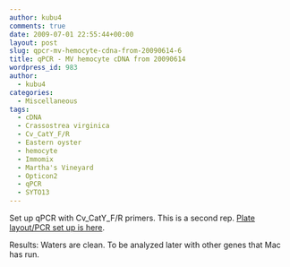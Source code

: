 ```yaml
---
author: kubu4
comments: true
date: 2009-07-01 22:55:44+00:00
layout: post
slug: qpcr-mv-hemocyte-cdna-from-20090614-6
title: qPCR - MV hemocyte cDNA from 20090614
wordpress_id: 983
author:
  - kubu4
categories:
  - Miscellaneous
tags:
  - cDNA
  - Crassostrea virginica
  - Cv_CatY_F/R
  - Eastern oyster
  - hemocyte
  - Immomix
  - Martha's Vineyard
  - Opticon2
  - qPCR
  - SYTO13
---
```


Set up qPCR with Cv_CatY_F/R primers. This is a second rep. [Plate layout/PCR set up is here](http://eagle.fish.washington.edu/Arabidopsis/Notebook%20Workup%20Files/20090701-03.jpg).

Results: Waters are clean. To be analyzed later with other genes that Mac has run.
